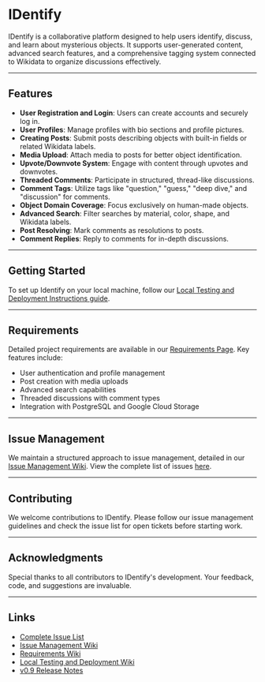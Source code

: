# IDentify

IDentify is a collaborative platform designed to help users identify, discuss, and learn about mysterious objects. It supports user-generated content, advanced search features, and a comprehensive tagging system connected to Wikidata to organize discussions effectively.

---

## Features

- **User Registration and Login**: Users can create accounts and securely log in.
- **User Profiles**: Manage profiles with bio sections and profile pictures.
- **Creating Posts**: Submit posts describing objects with built-in fields or related Wikidata labels.
- **Media Upload**: Attach media to posts for better object identification.
- **Upvote/Downvote System**: Engage with content through upvotes and downvotes.
- **Threaded Comments**: Participate in structured, thread-like discussions.
- **Comment Tags**: Utilize tags like "question," "guess," "deep dive," and "discussion" for comments.
- **Object Domain Coverage**: Focus exclusively on human-made objects.
- **Advanced Search**: Filter searches by material, color, shape, and Wikidata labels.
- **Post Resolving**: Mark comments as resolutions to posts.
- **Comment Replies**: Reply to comments for in-depth discussions.

---

## Getting Started

To set up Identify on your local machine, follow our [Local Testing and Deployment Instructions guide](https://github.com/Aell-a/identify-app/wiki/Local-testing-and-deployment-instructions).

---

## Requirements

Detailed project requirements are available in our [Requirements Page](https://github.com/Aell-a/identify-app/wiki/Requirements). Key features include:

- User authentication and profile management
- Post creation with media uploads
- Advanced search capabilities
- Threaded discussions with comment types
- Integration with PostgreSQL and Google Cloud Storage

---

## Issue Management

We maintain a structured approach to issue management, detailed in our [Issue Management Wiki](https://github.com/Aell-a/identify-app/wiki/Issue-Management). View the complete list of issues [here](https://github.com/Aell-a/identify-app/issues?q=sort%3Acreated-desc).

---

## Contributing

We welcome contributions to IDentify. Please follow our issue management guidelines and check the issue list for open tickets before starting work.

---

## Acknowledgments

Special thanks to all contributors to IDentify's development. Your feedback, code, and suggestions are invaluable.

---

## Links

- [Complete Issue List](https://github.com/Aell-a/identify-app/issues?q=sort%3Acreated-desc)
- [Issue Management Wiki](https://github.com/Aell-a/identify-app/wiki/Issue-Management)
- [Requirements Wiki](https://github.com/Aell-a/identify-app/wiki/Requirements)
- [Local Testing and Deployment Wiki](https://github.com/Aell-a/identify-app/wiki/Local-testing-and-deployment-instructions)
- [v0.9 Release Notes](https://github.com/Aell-a/identify-app/releases/tag/v0.9)
